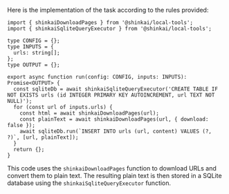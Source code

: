 Here is the implementation of the task according to the rules provided:
```
import { shinkaiDownloadPages } from '@shinkai/local-tools';
import { shinkaiSqliteQueryExecutor } from '@shinkai/local-tools';

type CONFIG = {};
type INPUTS = {
  urls: string[];
};
type OUTPUT = {};

export async function run(config: CONFIG, inputs: INPUTS): Promise<OUTPUT> {
  const sqliteDb = await shinkaiSqliteQueryExecutor('CREATE TABLE IF NOT EXISTS urls (id INTEGER PRIMARY KEY AUTOINCREMENT, url TEXT NOT NULL)');
  for (const url of inputs.urls) {
    const html = await shinkaiDownloadPages(url);
    const plainText = await shinkaiDownloadPages(url, { download: false });
    await sqliteDb.run(`INSERT INTO urls (url, content) VALUES (?, ?)`, [url, plainText]);
  }
  return {};
}
```
This code uses the `shinkaiDownloadPages` function to download URLs and convert them to plain text. The resulting plain text is then stored in a SQLite database using the `shinkaiSqliteQueryExecutor` function.